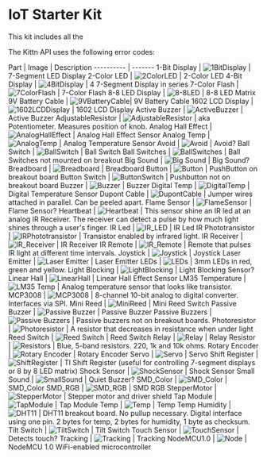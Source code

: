 # IoT Starter Kit

<aside class="notice">
  This kit includes all the 

</aside>

The Kittn API uses the following error codes:


Part | Image | Description
---------- | -------
1-Bit Display 	   | ![1BitDisplay](images/parts/1-BitDisplay.png)	   | 7-Segment LED Display
2-Color LED 	   | ![2ColorLED](images/parts/2ColorLED.png) 	   	   | 2-Color LED
4-Bit Display 	   | ![4BitDisplay](images/parts/4-BitDisplay.png)     | 4 7-Segment Display in series
7-Color Flash 	   | ![7ColorFlash](images/parts/7ColorFlash.png) 	   | 7-Color Flash
8-8 LED Display    | ![8-8LED](images/parts/8-8Display.png)			   | 8-8 LED Matrix
9V Battery Cable   | ![9VBatteryCable](images/parts/9VBatteryCable.png)| 9V Battery Cable
1602 LCD Display   | ![1602LCDDisplay](images/parts/1602LCD.png)	   | 1602 LCD Display
Active Buzzer 	   | ![ActiveBuzzer](images/parts/ActiveBuzzer.png)	   | Active Buzzer
AdjustableResistor | ![AdjustableResistor](images/parts/AdjustableResistor.png) | aka Potentiometer. Measures position of knob.
Analog Hall Effect | ![AnalogHallEffect](images/parts/AnalogHall.png)  | Analog Hall Effect Sensor
Analog Temp 	   | ![AnalogTemp](images/parts/AnalogTemp.png) 	   | Analog Temperature Sensor
Avoid 			   | ![Avoid](images/parts/Avoid.png) 				   | Avoid?
Ball Switch 	   | ![BallSwitch](images/parts/BallSwitch.png)		   | Ball Switch
Ball Switches 	   | ![BallSwitches](images/parts/BallSwitches.png)    | Ball Switches not mounted on breakout
Big Sound 		   | ![Big Sound](images/parts/BigSound.png) 		   | Big Sound?
Breadboard 		   | ![Breadboard](images/parts/Breadboard.png)		   | Breadboard
Button 			   | ![Button](images/parts/Button.png)				   | PushButton on breakout board
Button Switch 	   | ![ButtonSwitch](images/parts/ButtonSwitch.png)    | Pushbutton not on breakout board
Buzzer 			   | ![Buzzer](images/parts/Buzzer.png)				   | Buzzer
Digital Temp 	   | ![DigitalTemp](images/parts/DigitalTemp.png)	   | Digital Temperature Sensor
Dupont Cable 	   | ![DupontCable](images/parts/DupontCable.png)	   | Jumper wires attached in parallel. Can be peeled apart.
Flame Sensor 	   | ![FlameSensor](images/parts/FlameSensor.png)	   | Flame Sensor?
Heartbeat 		   | ![Heartbeat](images/parts/Heartbeat.png) 		   | This sensor shine an IR led at an analog IR Receiver. The receiver can detect a pulse by how much light shines through a user's finger.
IR Led 			   | ![IR_LED](images/parts/IRLED.png) 				   | IR Led
IR Phototransistor | ![IRPhototransistor](images/parts/IRPhotoTransistor.png) | Transistor enabled by infrared light.
IR Receiver 	   | ![IR_Receiver](images/parts/IRReceiver.png)	   | IR Receiver
IR Remote 		   | ![IR_Remote](images/parts/IRRemote.png) 		   | Remote that pulses IR light at different time intervals.
Joystick		   | ![Joystick](images/parts/Joystick.png) 		   | Joystick
Laser Emitter 	   | ![Laser Emitter](images/parts/LaserEmit.png) 	   | Laser Emitter
LEDs 			   | ![LEDs](images/parts/LEDs.png)					   | 3mm LEDs in red, green and yellow.
Light Blocking	   | ![LightBlocking](images/parts/LightBlocking.png)  | Light Blocking Sensor?
Linear Hall 	   | ![LinearHall](images/parts/LinearHall.png) 	   | Linear Hall Effect Sensor
LM35 Temperature   | ![LM35 Temp](images/parts/LM35TempSensor.png) 	   | Analog temperature sensor that looks like transistor.
MCP3008			   | ![MCP3008](images/parts/MCP3008.png)			   | 8-channel 10-bit analog to digital converter. Interfaces via SPI.
Mini Reed 		   | ![MiniReed](images/parts/MiniReed.png)			   | Mini Reed Switch
Passive Buzzer 	   | ![Passive Buzzer](images/parts/PassiveBuzzer.png) | Passive Buzzer
Passive Buzzers    | ![Passive Buzzers](images/parts/PassiveBuzzer_NoBreakout.png) | Passive buzzers not on breakout boards.
Photoresistor	   | ![Photoresistor](images/parts/Photoresistor.png)  | A resistor that decreases in resistance when under light
Reed Switch  	   | ![Reed Switch](images/parts/ReedSwitch.png) 	   | Reed Switch
Relay 			   | ![Relay](images/parts/Relay.png) 				   | Relay
Resistor  		   | ![Resistors](images/parts/Resistors.png)		   | Blue, 5-band resistors. 220, 1k and 10k ohms.
Rotary Encoder 	   | ![Rotary Encoder](images/parts/RotaryEncoder.png) | Rotary Encoder
Servo 		       | ![Servo](images/parts/Servo.png)				   | Servo
Shift Register 	   | ![ShiftRegister](images/parts/ShiftRegister.png)  | TI Shift Register (useful for controlling 7-segment displays or 8 by 8 LED matrix)
Shock Sensor 	   | ![ShockSensor](images/parts/ShockSensor.png) 	   | Shock Sensor
Small Sound 	   | ![SmallSound](images/parts/SmallSound.png) 	   | Quiet Buzzer?
SMD_Color 		   | ![SMD_Color](images/parts/SMD_Color.png) 		   | SMD_Color
SMD_RGB 		   | ![SMD_RGB](images/parts/SMD_RGB.png) 			   | SMD RGB
StepperMotor	   | ![StepperMotor](images/parts/StepperMotor.png)	   | Stepper motor and driver shield
Tap Module 		   | ![TapModule](images/parts/TapModule.png) 		   | Tap Module
Temp 			   | ![Temp](images/parts/Temp.png) 				   | Temp
Temp Humidity 	   | ![DHT11](images/parts/TempAndHumidity.png) 	   | DHT11 breakout board. No pullup necessary. Digital interface using one pin. 2 bytes for temp, 2 bytes for humidity, 1 byte as checksum.
Tilt Switch 	   | ![TiltSwitch](images/parts/TiltSwitch.png) 	   | Tilt Switch
Touch Sensor 	   | ![TouchSensor](images/parts/TouchSensor.png) 	   | Detects touch?
Tracking 		   | ![Tracking](images/parts/Tracking.png) 		   | Tracking
NodeMCU1.0		   | ![Node](images/parts/NodeMCU1.0.png)			   | NodeMCU 1.0 WiFi-enabled microcontroller
